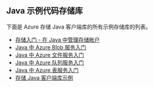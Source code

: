 ## <a name="java-sample-code-repositories"></a>Java 示例代码存储库

下面是 Azure 存储 Java 客户端库的所有示例存储库的列表。

* [存储入门 - 在 Java 中管理存储帐户](https://azure.microsoft.com/resources/samples/storage-java-manage-storage-accounts/)
* [Java 中 Azure Blob 服务入门](https://azure.microsoft.com/resources/samples/storage-blob-java-getting-started/)
* [Java 中 Azure 文件服务入门](https://azure.microsoft.com/resources/samples/storage-file-java-getting-started/)
* [Java 中 Azure 队列服务入门](https://azure.microsoft.com/resources/samples/storage-queue-java-getting-started/)
* [Java 中 Azure 表服务入门](https://azure.microsoft.com/resources/samples/storage-table-java-getting-started/)
* [存储 Java 客户端库示例](https://github.com/Azure/azure-storage-java/tree/master/microsoft-azure-storage-samples/src/com/microsoft/azure/storage)

<!--HONumber=Jan17_HO3-->


